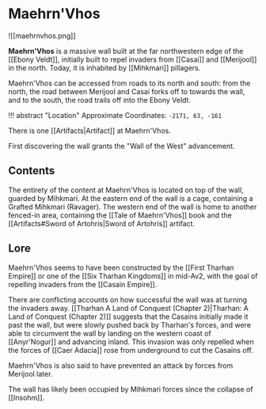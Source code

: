 # Maehrn'Vhos

![[maehrnvhos.png]]

**Maehrn'Vhos** is a massive wall built at the far northwestern edge of the [[Ebony Veldt]], initially built to repel invaders from [[Casai]] and [[Merijool]] in the north. Today, it is inhabited by [[Mihkmari]] pillagers.

Maehrn'Vhos can be accessed from roads to its north and south: from the north, the road between Merijool and Casai forks off to towards the wall, and to the south, the road trails off into the Ebony Veldt.

!!! abstract "Location"
    Approximate Coordinates: `-2171, 63, -161`

There is one [[Artifacts|Artifact]] at Maehrn'Vhos.

First discovering the wall grants the "Wall of the West" advancement.

## Contents

The entirety of the content at Maehrn'Vhos is located on top of the wall, guarded by Mihkmari. At the eastern end of the wall is a cage, containing a Grafted Mihkmari (Ravager). The western end of the wall is home to another fenced-in area, containing the [[Tale of Maehrn'Vhos]] book and the [[Artifacts#Sword of Artohris|Sword of Artohris]] artifact.

## Lore

Maehrn'Vhos seems to have been constructed by the [[First Tharhan Empire]] or one of the [[Six Tharhan Kingdoms]] in mid-Av2, with the goal of repelling invaders from the [[Casain Empire]]. 

There are conflicting accounts on how successful the wall was at turning the invaders away. [[Tharhan A Land of Conquest (Chapter 2)|Tharhan: A Land of Conquest (Chapter 2)]] suggests that the Casains initially made it past the wall, but were slowly pushed back by Tharhan's forces, and were able to circumvent the wall by landing on the western coast of [[Anyr'Nogur]] and advancing inland. This invasion was only repelled when the forces of [[Caer Adacia]] rose from underground to cut the Casains off.

Maehrn'Vhos is also said to have prevented an attack by forces from Merijool later.

The wall has likely been occupied by Mihkmari forces since the collapse of [[Insohm]].

